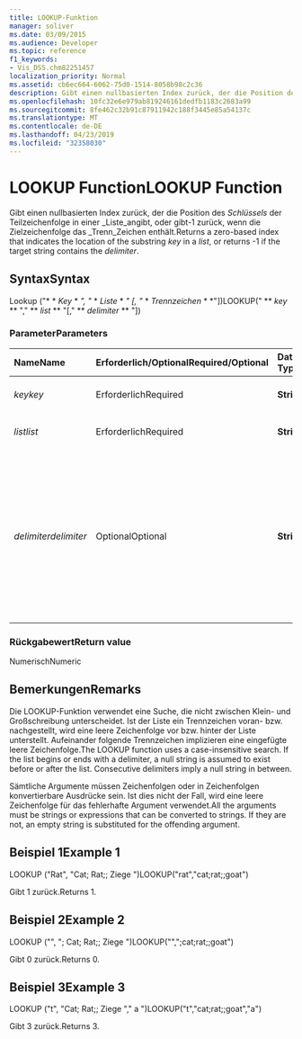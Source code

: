 ```yaml
---
title: LOOKUP-Funktion
manager: soliver
ms.date: 03/09/2015
ms.audience: Developer
ms.topic: reference
f1_keywords:
- Vis_DSS.chm82251457
localization_priority: Normal
ms.assetid: cb6ec664-6062-75d0-1514-8058b98c2c36
description: Gibt einen nullbasierten Index zurück, der die Position des Schlüssels der Teilzeichenfolge in einer Liste angibt, oder gibt-1 zurück, wenn die Zielzeichenfolge das Trennzeichen enthält.
ms.openlocfilehash: 10fc32e6e979ab819246161dedfb1183c2683a99
ms.sourcegitcommit: 8fe462c32b91c87911942c188f3445e85a54137c
ms.translationtype: MT
ms.contentlocale: de-DE
ms.lasthandoff: 04/23/2019
ms.locfileid: "32358030"
---
```

# <a name="lookup-function"></a><span data-ttu-id="28844-103">LOOKUP Function</span><span class="sxs-lookup"><span data-stu-id="28844-103">LOOKUP Function</span></span>

<span data-ttu-id="28844-104">Gibt einen nullbasierten Index zurück, der die Position des _Schlüssels_ der Teilzeichenfolge in einer _Liste_angibt, oder gibt-1 zurück, wenn die Zielzeichenfolge das _Trenn_Zeichen enthält.</span><span class="sxs-lookup"><span data-stu-id="28844-104">Returns a zero-based index that indicates the location of the substring  _key_ in a  _list_, or returns -1 if the target string contains the  _delimiter_.</span></span>
  
## <a name="syntax"></a><span data-ttu-id="28844-105">Syntax</span><span class="sxs-lookup"><span data-stu-id="28844-105">Syntax</span></span>

<span data-ttu-id="28844-106">Lookup ("\* \* *Key* \* *", "* \* *Liste* \* *" [, "* \* *Trennzeichen* \* \*"])</span><span class="sxs-lookup"><span data-stu-id="28844-106">LOOKUP(" \*\* *key* \*\* "," \*\* *list* \*\* "[," \*\* *delimiter* \*\* "])</span></span> 
  
### <a name="parameters"></a><span data-ttu-id="28844-107">Parameter</span><span class="sxs-lookup"><span data-stu-id="28844-107">Parameters</span></span>

|<span data-ttu-id="28844-108">**Name**</span><span class="sxs-lookup"><span data-stu-id="28844-108">**Name**</span></span>|<span data-ttu-id="28844-109">**Erforderlich/Optional**</span><span class="sxs-lookup"><span data-stu-id="28844-109">**Required/Optional**</span></span>|<span data-ttu-id="28844-110">**Datentyp**</span><span class="sxs-lookup"><span data-stu-id="28844-110">**Data Type**</span></span>|<span data-ttu-id="28844-111">**Beschreibung**</span><span class="sxs-lookup"><span data-stu-id="28844-111">**Description**</span></span>|
|:-----|:-----|:-----|:-----|
| <span data-ttu-id="28844-112">_key_</span><span class="sxs-lookup"><span data-stu-id="28844-112">_key_</span></span> <br/> |<span data-ttu-id="28844-113">Erforderlich</span><span class="sxs-lookup"><span data-stu-id="28844-113">Required</span></span>  <br/> |<span data-ttu-id="28844-114">**String**</span><span class="sxs-lookup"><span data-stu-id="28844-114">**String**</span></span> <br/> |<span data-ttu-id="28844-115">Die zu suchende Zeichenfolge.</span><span class="sxs-lookup"><span data-stu-id="28844-115">The string that you want to look up.</span></span>  <br/> |
| <span data-ttu-id="28844-116">_list_</span><span class="sxs-lookup"><span data-stu-id="28844-116">_list_</span></span> <br/> |<span data-ttu-id="28844-117">Erforderlich</span><span class="sxs-lookup"><span data-stu-id="28844-117">Required</span></span>  <br/> |<span data-ttu-id="28844-118">**String**</span><span class="sxs-lookup"><span data-stu-id="28844-118">**String**</span></span> <br/> | <span data-ttu-id="28844-119">Die Liste, in der gesucht werden soll.</span><span class="sxs-lookup"><span data-stu-id="28844-119">The list in which you want to search.</span></span>  <br/> |
| <span data-ttu-id="28844-120">_delimiter_</span><span class="sxs-lookup"><span data-stu-id="28844-120">_delimiter_</span></span> <br/> |<span data-ttu-id="28844-121">Optional</span><span class="sxs-lookup"><span data-stu-id="28844-121">Optional</span></span>  <br/> |<span data-ttu-id="28844-122">**String**</span><span class="sxs-lookup"><span data-stu-id="28844-122">**String**</span></span> <br/> | <span data-ttu-id="28844-123">Die zu verwendende Zeichenfolge in _List_.</span><span class="sxs-lookup"><span data-stu-id="28844-123">The string to use as a delimiter within  _list_.</span></span> <span data-ttu-id="28844-124">Eine _Trenn_ Zeichen Zeichenfolge kann mehr als ein Zeichen lang sein und Multibyte-Zeichen enthalten.</span><span class="sxs-lookup"><span data-stu-id="28844-124">A  _delimiter_ string can be more than one character in length and may include multibyte characters.</span></span> <span data-ttu-id="28844-125">Das Standardtrennzeichen ist ein Semikolon.</span><span class="sxs-lookup"><span data-stu-id="28844-125">The default is a semicolon.</span></span>  <br/> |
   
### <a name="return-value"></a><span data-ttu-id="28844-126">Rückgabewert</span><span class="sxs-lookup"><span data-stu-id="28844-126">Return value</span></span>

<span data-ttu-id="28844-127">Numerisch</span><span class="sxs-lookup"><span data-stu-id="28844-127">Numeric</span></span>
  
## <a name="remarks"></a><span data-ttu-id="28844-128">Bemerkungen</span><span class="sxs-lookup"><span data-stu-id="28844-128">Remarks</span></span>

<span data-ttu-id="28844-p102">Die LOOKUP-Funktion verwendet eine Suche, die nicht zwischen Klein- und Großschreibung unterscheidet. Ist der Liste ein Trennzeichen voran- bzw. nachgestellt, wird eine leere Zeichenfolge vor bzw. hinter der Liste unterstellt. Aufeinander folgende Trennzeichen implizieren eine eingefügte leere Zeichenfolge.</span><span class="sxs-lookup"><span data-stu-id="28844-p102">The LOOKUP function uses a case-insensitive search. If the list begins or ends with a delimiter, a null string is assumed to exist before or after the list. Consecutive delimiters imply a null string in between.</span></span> 
  
<span data-ttu-id="28844-p103">Sämtliche Argumente müssen Zeichenfolgen oder in Zeichenfolgen konvertierbare Ausdrücke sein. Ist dies nicht der Fall, wird eine leere Zeichenfolge für das fehlerhafte Argument verwendet.</span><span class="sxs-lookup"><span data-stu-id="28844-p103">All the arguments must be strings or expressions that can be converted to strings. If they are not, an empty string is substituted for the offending argument.</span></span> 
  
## <a name="example-1"></a><span data-ttu-id="28844-134">Beispiel 1</span><span class="sxs-lookup"><span data-stu-id="28844-134">Example 1</span></span>

<span data-ttu-id="28844-135">LOOKUP ("Rat", "Cat; Rat;; Ziege ")</span><span class="sxs-lookup"><span data-stu-id="28844-135">LOOKUP("rat","cat;rat;;goat")</span></span>
  
<span data-ttu-id="28844-136">Gibt 1 zurück.</span><span class="sxs-lookup"><span data-stu-id="28844-136">Returns 1.</span></span>
  
## <a name="example-2"></a><span data-ttu-id="28844-137">Beispiel 2</span><span class="sxs-lookup"><span data-stu-id="28844-137">Example 2</span></span>

<span data-ttu-id="28844-138">LOOKUP ("", "; Cat; Rat;; Ziege ")</span><span class="sxs-lookup"><span data-stu-id="28844-138">LOOKUP("",";cat;rat;;goat")</span></span>
  
<span data-ttu-id="28844-139">Gibt 0 zurück.</span><span class="sxs-lookup"><span data-stu-id="28844-139">Returns 0.</span></span>
  
## <a name="example-3"></a><span data-ttu-id="28844-140">Beispiel 3</span><span class="sxs-lookup"><span data-stu-id="28844-140">Example 3</span></span>

<span data-ttu-id="28844-141">LOOKUP ("t", "Cat; Rat;; Ziege "," a ")</span><span class="sxs-lookup"><span data-stu-id="28844-141">LOOKUP("t","cat;rat;;goat","a")</span></span>
  
<span data-ttu-id="28844-142">Gibt 3 zurück.</span><span class="sxs-lookup"><span data-stu-id="28844-142">Returns 3.</span></span>
  


